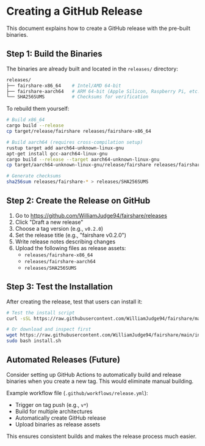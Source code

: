 # Creating a GitHub Release

This document explains how to create a GitHub release with the pre-built binaries.

## Step 1: Build the Binaries

The binaries are already built and located in the `releases/` directory:

```bash
releases/
├── fairshare-x86_64    # Intel/AMD 64-bit
├── fairshare-aarch64   # ARM 64-bit (Apple Silicon, Raspberry Pi, etc.)
└── SHA256SUMS          # Checksums for verification
```

To rebuild them yourself:

```bash
# Build x86_64
cargo build --release
cp target/release/fairshare releases/fairshare-x86_64

# Build aarch64 (requires cross-compilation setup)
rustup target add aarch64-unknown-linux-gnu
apt-get install gcc-aarch64-linux-gnu
cargo build --release --target aarch64-unknown-linux-gnu
cp target/aarch64-unknown-linux-gnu/release/fairshare releases/fairshare-aarch64

# Generate checksums
sha256sum releases/fairshare-* > releases/SHA256SUMS
```

## Step 2: Create the Release on GitHub

1. Go to https://github.com/WilliamJudge94/fairshare/releases
2. Click "Draft a new release"
3. Choose a tag version (e.g., `v0.2.0`)
4. Set the release title (e.g., "fairshare v0.2.0")
5. Write release notes describing changes
6. Upload the following files as release assets:
   - `releases/fairshare-x86_64`
   - `releases/fairshare-aarch64`
   - `releases/SHA256SUMS`

## Step 3: Test the Installation

After creating the release, test that users can install it:

```bash
# Test the install script
curl -sSL https://raw.githubusercontent.com/WilliamJudge94/fairshare/main/install.sh | sudo bash

# Or download and inspect first
wget https://raw.githubusercontent.com/WilliamJudge94/fairshare/main/install.sh
sudo bash install.sh
```

## Automated Releases (Future)

Consider setting up GitHub Actions to automatically build and release binaries when you create a new tag. This would eliminate manual building.

Example workflow file (`.github/workflows/release.yml`):
- Trigger on tag push (e.g., `v*`)
- Build for multiple architectures
- Automatically create GitHub release
- Upload binaries as release assets

This ensures consistent builds and makes the release process much easier.
